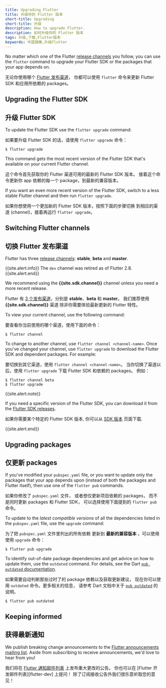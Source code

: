 ```yaml
---
title: Upgrading Flutter
title: 升级你的 Flutter 版本
short-title: Upgrading
short-title: 升级
description: How to upgrade Flutter.
description: 如何升级你的 Flutter 版本
tags: 升级,下载,Flutter版本
keywords: 中国镜像,升级Flutter
---
```


No matter which one of the Flutter [release channels][]
you follow, you can use the `flutter` command to upgrade your
Flutter SDK or the packages that your app depends on.

无论你使用哪个 [Flutter 发布渠道][release channels]，
你都可以使用 `flutter` 命令来更新 Flutter SDK 和应用所依赖的 packages。

## Upgrading the Flutter SDK

## 升级 Flutter SDK

To update the Flutter SDK use the `flutter upgrade` command:

如果要升级 Flutter SDK 的话，请使用 `flutter upgrade` 命令：

```terminal
$ flutter upgrade
```

This command gets the most recent version of the Flutter SDK
that's available on your current Flutter channel.

这个命令首先获取你的 Flutter 渠道可用的最新的 Flutter SDK 版本。
接着这个命令更新你 app 依赖的每一个 package，到最新的兼容版本。

If you want an even more recent version of the Flutter SDK,
switch to a less stable Flutter channel
and then run `flutter upgrade`.

如果你想使用一个更加新的 Flutter SDK 版本，按照下面的步骤切换
到相应的渠道 (channel)，接着再运行 `flutter upgrade`。

## Switching Flutter channels

## 切换 Flutter 发布渠道

Flutter has three [release channels][]:
**stable**, **beta** and **master**.

{{site.alert.info}}
  The `dev` channel was retired as of Flutter 2.8.
{{site.alert.end}}

We recommend using the **{{site.sdk.channel}}** channel
unless you need a more recent release.

Flutter 有 [3 个发布渠道][release channels]，分别是
**stable**、**beta** 和 **master**。
我们推荐使用 **{{site.sdk.channel}}** 渠道
除非你需要体验最新更新的 Flutter 特性。

To view your current channel, use the following command:

要查看你当前使用的哪个渠道，使用下面的命令：

```terminal
$ flutter channel
```

To change to another channel, use `flutter channel <channel-name>`.
Once you've changed your channel, use `flutter upgrade`
to download the Flutter SDK and dependent packages.
For example:

要切换到其它渠道，使用 `flutter channel <channel-name>`。
当你切换了渠道以后，使用 `flutter upgrade` 下载 Flutter SDK 和依赖的 packages。
例如：

```terminal
$ flutter channel beta
$ flutter upgrade
```

{{site.alert.note}}

  If you need a specific version of the Flutter SDK,
  you can download it from the [Flutter SDK releases][].

  如果你需要某个特定的 Flutter SDK 版本,
  你可以从 [SDK 版本][Flutter SDK releases] 页面下载.

{{site.alert.end}}


## Upgrading packages

## 仅更新 packages

If you've modified your `pubspec.yaml` file, or you want to update
only the packages that your app depends upon
(instead of both the packages and Flutter itself),
then use one of the `flutter pub` commands.

如果你修改了 `pubspec.yaml` 文件，
或者想仅更新项目依赖的 packages，
而不是同时更新 packages 和 Flutter SDK，
可以选择使用下面提到的 `flutter pub` 命令。

To update to the _latest compatible versions_ of
all the dependencies listed in the `pubspec.yaml` file,
use the `upgrade` command:

为了把 `pubspec.yaml` 文件里列出的所有依赖
更新到 **最新的兼容版本** ，可以使用使用 `upgrade` 命令：

```terminal
$ flutter pub upgrade
```

To identify out-of-date package dependencies and get advice
on how to update them, use the `outdated` command. For details, see
the Dart [`pub outdated` documentation]({{site.dart-site}}/tools/pub/cmd/pub-outdated).

如果需要自动判断那些过时了的 package 依赖以及获取更新建议，
现在你可以使用 `outdated` 命令。更多相关的信息，
请参考 Dart 文档中关于 [`pub outdated`](https://dart.cn/tools/pub/cmd/pub-outdated) 的说明。

```terminal
$ flutter pub outdated
```

## Keeping informed

## 获得最新通知

We publish breaking change announcements to the
[Flutter announcements mailing list][flutter-announce].
Aside from subscribing to receive announcements,
we'd love to hear from you!

我们将在 [Flutter 通知邮件列表][flutter-announce] 上发布重大更改的公告。
你也可以在 [Flutter 开发邮件列表][flutter-dev] 上提问！
除了订阅接收公告外我们很乐意听取您的意见！

[Flutter SDK releases]: {{site.url}}/development/tools/sdk/releases
[release channels]: {{site.repo.flutter}}/wiki/Flutter-build-release-channels
[flutter-announce]: {{site.groups}}/forum/#!forum/flutter-announce
[pubspec.yaml]: {{site.dart-site}}/tools/pub/pubspec
